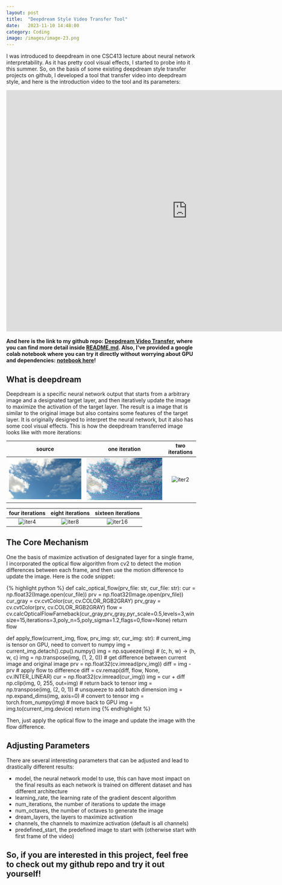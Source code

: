 ```yaml
---
layout: post
title:  "Deepdream Style Video Transfer Tool"
date:   2023-11-10 14:48:00
category: Coding
image: /images/image-23.png
---
```


I was introduced to deepdream in one CSC413 lecture about neural network interpretability. As it has pretty cool visual effects, I started to probe into it this summer. So, on the basis of some existing deepdream style transfer projects on github, I developed a tool that transfer video into deepdream style, and here is the introduction video to the tool and its parameters:

<iframe width="960" height="640" src="https://www.youtube.com/embed/UPPRE8dryVU" title="YouTube video player" frameborder="0" allow="accelerometer; autoplay; clipboard-write; encrypted-media; gyroscope; picture-in-picture" allowfullscreen></iframe>

**And here is the link to my github repo: [Deepdream Video Transfer](https://github.com/zhuyuezx/neural-dream), where you can find more detail inside [README.md](https://github.com/zhuyuezx/neural-dream/blob/master/README.md). Also, I've provided a google colab notebook where you can try it directly without worrying about GPU and dependencies: [notebook here](https://colab.research.google.com/drive/1cGsbUHWECPCAjSV7_mKuS3t7IWC7kHSf?usp=sharing)!**

## What is deepdream

Deepdream is a specific neural network output that starts from a arbitrary image and a designated target layer, and then iteratively update the image to maximize the activation of the target layer. The result is a image that is similar to the original image but also contains some features of the target layer. It is originally designed to interpret the neural network, but it also has some cool visual effects. This is how the deepdream transferred image looks like with more iterations:

source | one iteration | two iterations
:---:|:---:|:---:
![source](/post-images/Deepdream/cloud.jpg) |![iter1](/post-images/Deepdream/cloud_iter1.png) | ![iter2](/post-images/Deepdream/cloud_iter2.png)

four iterations | eight iterations | sixteen iterations
:---:|:---:|:---:
![iter4](/post-images/Deepdream/cloud_iter4.png) | ![iter8](/post-images/Deepdream/cloud_iter8.png) | ![iter16](/post-images/Deepdream/cloud_iter16.png)

## The Core Mechanism

One the basis of maximize activation of designated layer for a single frame, I incorporated the optical flow algorithm from cv2 to detect the motion differences between each frame, and then use the motion difference to update the image. Here is the code snippet:

{% highlight python %}
def calc_optical_flow(prv_file: str, cur_file: str):
    cur = np.float32(Image.open(cur_file))
    prv = np.float32(Image.open(prv_file))
    cur_gray = cv.cvtColor(cur, cv.COLOR_RGB2GRAY)
    prv_gray = cv.cvtColor(prv, cv.COLOR_RGB2GRAY)
    flow = cv.calcOpticalFlowFarneback(cur_gray,prv_gray,pyr_scale=0.5,levels=3,winsize=15,iterations=3,poly_n=5,poly_sigma=1.2,flags=0,flow=None)
    return flow

def apply_flow(current_img, flow, prv_img: str, cur_img: str):
    # current_img is tensor on GPU, need to convert to numpy
    img = current_img.detach().cpu().numpy()
    img = np.squeeze(img)
    # (c, h, w) -> (h, w, c)
    img = np.transpose(img, (1, 2, 0))
    # get difference between current image and original image
    prv = np.float32(cv.imread(prv_img))
    diff = img - prv
    # apply flow to difference
    diff = cv.remap(diff, flow, None, cv.INTER_LINEAR)
    cur = np.float32(cv.imread(cur_img))
    img = cur + diff
    np.clip(img, 0, 255, out=img)
    # return back to tensor
    img = np.transpose(img, (2, 0, 1))
    # unsqueeze to add batch dimension
    img = np.expand_dims(img, axis=0)
    # convert to tensor
    img = torch.from_numpy(img)
    # move back to GPU
    img = img.to(current_img.device)
    return img
{% endhighlight %}

Then, just apply the optical flow to the image and update the image with the flow difference.

## Adjusting Parameters

There are several interesting parameters that can be adjusted and lead to drastically different results:
- model, the neural network model to use, this can have most impact on the final results as each network is trained on different dataset and has different architecture
- learning_rate, the learning rate of the gradient descent algorithm
- num_iterations, the number of iterations to update the image
- num_octaves, the number of octaves to generate the image
- dream_layers, the layers to maximize activation
- channels, the channels to maximize activation (default is all channels)
- predefined_start, the predefined image to start with (otherwise start with first frame of the video)

## So, if you are interested in this project, feel free to check out my github repo and try it out yourself!
